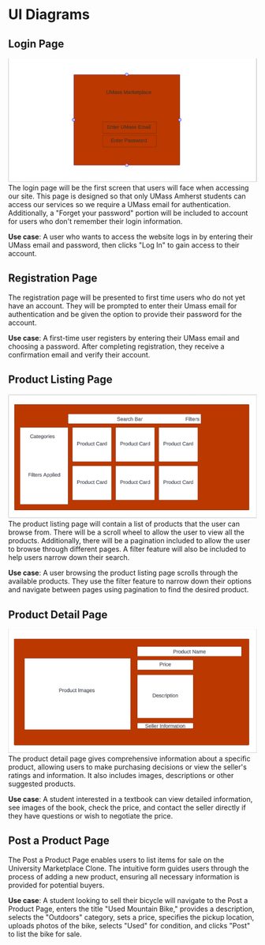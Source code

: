 # UI Diagrams

## Login Page

![Registration](https://github.com/mykaala/umassmarketplace/blob/e17bc11fdb9ef4d24fb3b20863cfdf21b327cb1f/team/m2/loginpage.png?raw=true)
The login page will be the first screen that users will face when accessing our site. This page is designed so that only UMass Amherst students can access our services so we require a UMass email for authentication. Additionally, a "Forget your password" portion will be included to account for users who don't remember their login information.

**Use case**: A user who wants to access the website logs in by entering their UMass email and password, then clicks "Log In" to gain access to their account.

## Registration Page

The registration page will be presented to first time users who do not yet have an account. They will be prompted to enter their Umass email for authentication and be given the option to provide their password for the account.

**Use case**: A first-time user registers by entering their UMass email and choosing a password. After completing registration, they receive a confirmation email and verify their account.

## Product Listing Page

![Home](https://github.com/mykaala/umassmarketplace/blob/e17bc11fdb9ef4d24fb3b20863cfdf21b327cb1f/team/m2/homepage.png?raw=true)
The product listing page will contain a list of products that the user can browse from. There will be a scroll wheel to allow the user to view all the products. Additionally, there will be a pagination included to allow the user to browse through different pages. A filter feature will also be included to help users narrow down their search.

**Use case**: A user browsing the product listing page scrolls through the available products. They use the filter feature to narrow down their options and navigate between pages using pagination to find the desired product.

## Product Detail Page

![Product](https://github.com/mykaala/umassmarketplace/blob/e17bc11fdb9ef4d24fb3b20863cfdf21b327cb1f/team/m2/product.png?raw=true)
The product detail page gives comprehensive information about a specific product, allowing users to make purchasing decisions or view the seller's ratings and information. It also includes images, descriptions or other suggested products.

**Use case**: A student interested in a textbook can view detailed information, see images of the book, check the price, and contact the seller directly if they have questions or wish to negotiate the price.

## Post a Product Page

The Post a Product Page enables users to list items for sale on the University Marketplace Clone. The intuitive form guides users through the process of adding a new product, ensuring all necessary information is provided for potential buyers.

**Use case**: A student looking to sell their bicycle will navigate to the Post a Product Page, enters the title "Used Mountain Bike," provides a description, selects the "Outdoors" category, sets a price, specifies the pickup location, uploads photos of the bike, selects "Used" for condition, and clicks "Post" to list the bike for sale.
